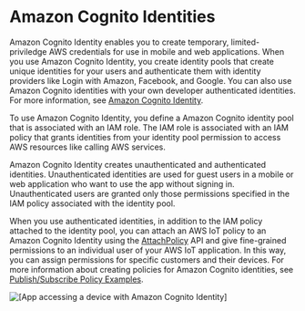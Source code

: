 # Amazon Cognito Identities<a name="cognito-identities"></a>

Amazon Cognito Identity enables you to create temporary, limited\-priviledge AWS credentials for use in mobile and web applications\. When you use Amazon Cognito Identity, you create identity pools that create unique identities for your users and authenticate them with identity providers like Login with Amazon, Facebook, and Google\. You can also use Amazon Cognito identities with your own developer authenticated identities\. For more information, see [ Amazon Cognito Identity](https://docs.aws.amazon.com/cognito/latest/developerguide/cognito-identity.html)\.

To use Amazon Cognito Identity, you define a Amazon Cognito identity pool that is associated with an IAM role\. The IAM role is associated with an IAM policy that grants identities from your identity pool permission to access AWS resources like calling AWS services\.

Amazon Cognito Identity creates unauthenticated and authenticated identities\. Unauthenticated identities are used for guest users in a mobile or web application who want to use the app without signing in\. Unauthenticated users are granted only those permissions specified in the IAM policy associated with the identity pool\.

When you use authenticated identities, in addition to the IAM policy attached to the identity pool, you can attach an AWS IoT policy to an Amazon Cognito Identity using the [ AttachPolicy](https://docs.aws.amazon.com/iot/latest/apireference/API_AttachPolicy.html) API and give fine\-grained permissions to an individual user of your AWS IoT application\. In this way, you can assign permissions for specific customers and their devices\. For more information about creating policies for Amazon Cognito identities, see [Publish/Subscribe Policy Examples](pub-sub-policy.md)\.

![\[App accessing a device with Amazon Cognito Identity\]](http://docs.aws.amazon.com/iot/latest/developerguide/images/device-cognito.png)